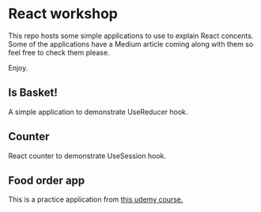 # React workshop

This repo hosts some simple applications to use to explain React concents. Some of the applications have a Medium article coming along with them so feel free to check them please.

Enjoy.

## Is Basket!

A simple application to demonstrate UseReducer hook.

## Counter

React counter to demonstrate UseSession hook.

## Food order app

This is a practice application from [this udemy course.](https://www.udemy.com/course/react-the-complete-guide-incl-redux)

